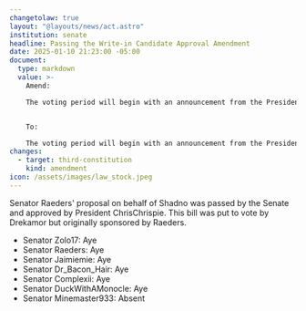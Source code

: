 ```yaml
---
changetolaw: true
layout: "@layouts/news/act.astro"
institution: senate
headline: Passing the Write-in Candidate Approval Amendment
date: 2025-01-10 21:23:00 -05:00
document:
  type: markdown
  value: >-
    Amend: 

    The voting period will begin with an announcement from the President or the Speaker of the Senate, whichever is first, which must list the lawful candidates and the rules of the election. 


    To:

    The voting period will begin with an announcement from the President or the Speaker of the Senate, whichever is first, which must list the lawful candidates and the rules of the election. Any candidate not listed in the announcement must receive an approval from the President to become a Senator.
changes:
  - target: third-constitution
    kind: amendment
icon: /assets/images/law_stock.jpeg
---
```

Senator Raeders' proposal on behalf of Shadno was passed by the Senate and approved by President ChrisChrispie. This bill was put to vote by Drekamor but originally sponsored by Raeders.
<!--more-->

* Senator Zolo17: Aye
* Senator Raeders: Aye
* Senator Jaimiemie: Aye
* Senator Dr_Bacon_Hair: Aye
* Senator Complexii: Aye
* Senator DuckWithAMonocle: Aye
* Senator Minemaster933: Absent
